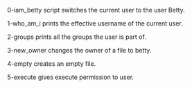 0-iam_betty script switches the current user to the user Betty.

1-who_am_i prints the effective username of the current user.

2-groups prints all the groups the user is part of.

3-new_owner changes the owner of a file to betty.

4-empty creates an empty file.

5-execute gives execute permission to user.
